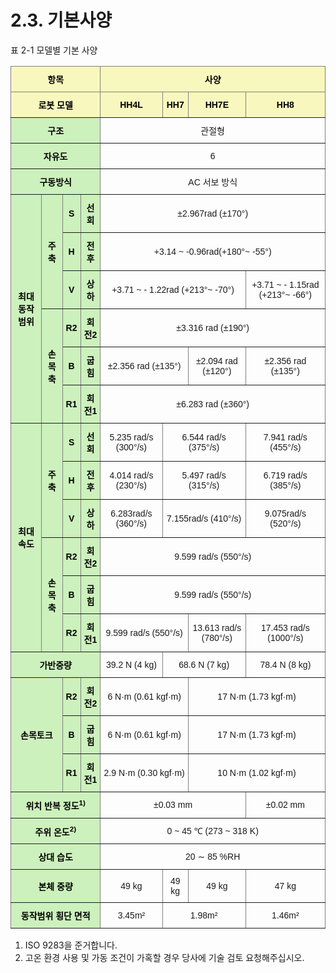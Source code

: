 ﻿# 2.3. 기본사양

표 2-1 모델별 기본 사양
<style type="text/css">
.tg  {border-collapse:collapse;border-spacing:0;}
.tg td{border-color:black;border-style:solid;border-width:1px;font-family:Arial, sans-serif;font-size:14px;
  overflow:hidden;padding:10px 5px;word-break:normal;}
.tg th{border-color:black;border-style:solid;border-width:1px;font-family:Arial, sans-serif;font-size:14px;
  font-weight:normal;overflow:hidden;padding:10px 5px;word-break:normal;}
.tg .tg-9wq8{border-color:inherit;text-align:center;vertical-align:middle}
.tg .tg-c3xd{background-color:#f8f8be;border-color:inherit;color:#000000;font-weight:bold;text-align:center;vertical-align:middle}
.tg .tg-mft0{background-color:#ccf1bc;border-color:inherit;color:#000000;font-weight:bold;text-align:center;vertical-align:middle}
</style>
<table class="tg">
<thead>
  <tr>
    <th class="tg-c3xd" colspan="4">항목</th>
    <th class="tg-c3xd" colspan="4">사양</th>
  </tr>
</thead>
<tbody>
  <tr>
    <td class="tg-c3xd" colspan="4">로봇 모델</td>
    <td class="tg-c3xd">HH4L</td>
    <td class="tg-c3xd">HH7</td>
    <td class="tg-c3xd">HH7E</td>
    <td class="tg-c3xd">HH8</td>
  </tr>
  <tr>
    <td class="tg-mft0" colspan="4">구조</td>
    <td class="tg-9wq8" colspan="4">관절형</td>
  </tr>
  <tr>
    <td class="tg-mft0" colspan="4">자유도</td>
    <td class="tg-9wq8" colspan="4">6</td>
  </tr>
  <tr>
    <td class="tg-mft0" colspan="4">구동방식</td>
    <td class="tg-9wq8" colspan="4">AC 서보 방식</td>
  </tr>
  <tr>
    <td class="tg-mft0" rowspan="6">최대동작범위</td>
    <td class="tg-mft0" rowspan="3">주축</td>
    <td class="tg-mft0">S</td>
    <td class="tg-mft0">선회</td>
    <td class="tg-9wq8" colspan="4">±2.967rad (±170°)</td>
  </tr>
  <tr>
    <td class="tg-mft0">H</td>
    <td class="tg-mft0">전후</td>
    <td class="tg-9wq8" colspan="4">+3.14 ~ -0.96rad(+180°~ -55°)</td>
  </tr>
  <tr>
    <td class="tg-mft0">V</td>
    <td class="tg-mft0">상하</td>
    <td class="tg-9wq8" colspan="3">+3.71 ~ - 1.22rad (+213°~ -70°)</td>
    <td class="tg-9wq8">+3.71 ~ - 1.15rad (+213°~ -66°)</td>
  </tr>
  <tr>
    <td class="tg-mft0" rowspan="3">손목축</td>
    <td class="tg-mft0">R2</td>
    <td class="tg-mft0">회전2</td>
    <td class="tg-9wq8" colspan="4">±3.316 rad (±190°)</td>
  </tr>
  <tr>
    <td class="tg-mft0">B</td>
    <td class="tg-mft0">굽힘</td>
    <td class="tg-9wq8" colspan="2">±2.356 rad (±135°)</td>
    <td class="tg-9wq8">±2.094 rad (±120°)</td>
    <td class="tg-9wq8">±2.356 rad (±135°)</td>
  </tr>
  <tr>
    <td class="tg-mft0">R1</td>
    <td class="tg-mft0">회전1</td>
    <td class="tg-9wq8" colspan="4">±6.283 rad (±360°)</td>
  </tr>
  <tr>
    <td class="tg-mft0" rowspan="6">최대속도</td>
    <td class="tg-mft0" rowspan="3">주축</td>
    <td class="tg-mft0">S</td>
    <td class="tg-mft0">선회</td>
    <td class="tg-9wq8">5.235 rad/s (300°/s)</td>
    <td class="tg-9wq8" colspan="2">6.544 rad/s (375°/s)</td>
    <td class="tg-9wq8">7.941 rad/s (455°/s)</td>
  </tr>
  <tr>
    <td class="tg-mft0">H</td>
    <td class="tg-mft0">전후</td>
    <td class="tg-9wq8">4.014 rad/s (230°/s)</td>
    <td class="tg-9wq8" colspan="2">5.497 rad/s (315°/s)</td>
    <td class="tg-9wq8">6.719 rad/s (385°/s)</td>
  </tr>
  <tr>
    <td class="tg-mft0">V</td>
    <td class="tg-mft0">상하</td>
    <td class="tg-9wq8">6.283rad/s (360°/s)</td>
    <td class="tg-9wq8" colspan="2">7.155rad/s (410°/s)</td>
    <td class="tg-9wq8">9.075rad/s (520°/s)</td>
  </tr>
  <tr>
    <td class="tg-mft0" rowspan="3">손목축</td>
    <td class="tg-mft0">R2</td>
    <td class="tg-mft0">회전2</td>
    <td class="tg-9wq8" colspan="4">9.599 rad/s (550°/s)</td>
  </tr>
  <tr>
    <td class="tg-mft0">B</td>
    <td class="tg-mft0">굽힘</td>
    <td class="tg-9wq8" colspan="4">9.599 rad/s (550°/s)</td>
  </tr>
  <tr>
    <td class="tg-mft0">R2</td>
    <td class="tg-mft0">회전1</td>
    <td class="tg-9wq8" colspan="2">9.599 rad/s (550°/s)</td>
    <td class="tg-9wq8">13.613 rad/s (780°/s)</td>
    <td class="tg-9wq8">17.453 rad/s (1000°/s)</td>
  </tr>
  <tr>
    <td class="tg-mft0" colspan="4">가반중량</td>
    <td class="tg-9wq8">39.2 N (4 kg)</td>
    <td class="tg-9wq8" colspan="2">68.6 N (7 kg)</td>
    <td class="tg-9wq8">78.4 N (8 kg)</td>
  </tr>
  <tr>
    <td class="tg-mft0" colspan="2" rowspan="3">손목토크</td>
    <td class="tg-mft0">R2</td>
    <td class="tg-mft0">회전2</td>
    <td class="tg-9wq8" colspan="2">6 N·m (0.61 kgf·m)</td>
    <td class="tg-9wq8" colspan="2">17 N·m (1.73 kgf·m)</td>
  </tr>
  <tr>
    <td class="tg-mft0">B</td>
    <td class="tg-mft0">굽힘</td>
    <td class="tg-9wq8" colspan="2">6 N·m (0.61 kgf·m)</td>
    <td class="tg-9wq8" colspan="2">17 N·m (1.73 kgf·m)</td>
  </tr>
  <tr>
    <td class="tg-mft0">R1</td>
    <td class="tg-mft0">회전1</td>
    <td class="tg-9wq8" colspan="2">2.9 N·m (0.30 kgf·m)</td>
    <td class="tg-9wq8" colspan="2">10 N·m (1.02 kgf·m)</td>
  </tr>
  <tr>
    <td class="tg-mft0" colspan="4">위치 반복 정도<sup>1)</sup></td>
    <td class="tg-9wq8" colspan="3">±0.03 mm</td>
    <td class="tg-9wq8">±0.02 mm</td>
  </tr>
  <tr>
    <td class="tg-mft0" colspan="4">주위 온도<sup>2)</sup></td>
    <td class="tg-9wq8" colspan="4">0 ~ 45 ℃ (273 ~ 318 K)</td>
  </tr>
  <tr>
    <td class="tg-mft0" colspan="4">상대 습도</td>
    <td class="tg-9wq8" colspan="4">20  ∼ 85 %RH</td>
  </tr>
  <tr>
    <td class="tg-mft0" colspan="4">본체 중량</td>
    <td class="tg-9wq8">49 kg</td>
    <td class="tg-9wq8">49 kg</td>
    <td class="tg-9wq8">49 kg</td>
    <td class="tg-9wq8">47 kg</td>
  </tr>
  <tr>
    <td class="tg-mft0" colspan="4">동작범위 횡단 면적</td>
    <td class="tg-9wq8">3.45m²</td>
    <td class="tg-9wq8" colspan="2">1.98m²</td>
    <td class="tg-9wq8">1.46m²</td>
  </tr>
</tbody>
</table>

1)	ISO 9283을 준거합니다.
2)	고온 환경 사용 및 가동 조건이 가혹할 경우 당사에 기술 검토 요청해주십시오. 
